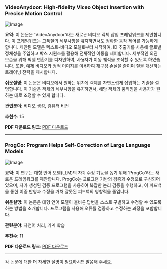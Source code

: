 ### VideoAnydoor: High-fidelity Video Object Insertion with Precise Motion Control

![Image](https://cdn-thumbnails.huggingface.co/social-thumbnails/papers/2501.01427.png)

**요약**: 
이 논문은 'VideoAnydoor'라는 새로운 비디오 객체 삽입 프레임워크를 제안합니다. 이 프레임워크는 고품질의 세부사항을 유지하면서도 정확한 동작 제어를 가능하게 합니다. 제안된 모델은 텍스트-비디오 모델로부터 시작하여, ID 추출기를 사용해 글로벌 정체성을 주입하고 박스 시퀀스를 활용해 전체적인 이동을 제어합니다. 세부적인 외관 보존을 위해 픽셀 변환기를 디자인하여, 사용자가 이동 궤적을 조작할 수 있도록 하였습니다. 또한, 예제 비디오와 정적 이미지를 이용하여 재구성 손실을 줄이며 질을 개선하는 트레이닝 전략을 제시합니다.

**쉬운설명**: 
이 논문은 비디오에서 원하는 위치에 객체를 자연스럽게 삽입하는 기술을 설명합니다. 이 기술은 객체의 세부사항을 유지하면서, 해당 객체의 움직임을 사용자가 원하는 대로 조정할 수 있게 합니다.

**관련분야**: 비디오 생성, 컴퓨터 비전

**추천수**: 15

**PDF 다운로드 링크**: [PDF 다운로드](https://arxiv.org/pdf/2501.01427)

---

### ProgCo: Program Helps Self-Correction of Large Language Models

![Image](https://cdn-thumbnails.huggingface.co/social-thumbnails/papers/2501.01264.png)

**요약**: 
이 연구는 대형 언어 모델(LLM)의 자기 수정 기능을 돕기 위해 'ProgCo'라는 새로운 프레임워크를 제안합니다. ProgCo는 프로그램 기반의 검증과 수정으로 구성되어 있으며, 자가 생성된 검증 프로그램을 사용하여 복잡한 논리 검증을 수행하고, 이 피드백을 통한 이중 반영과 수정을 거쳐 잘못된 피드백의 영향력을 줄입니다.

**쉬운설명**: 
이 논문은 대형 언어 모델이 올바른 답변을 스스로 구별하고 수정할 수 있도록 하는 방법을 소개합니다. 프로그램을 사용해 오류를 검증하고 수정하는 과정을 포함합니다.

**관련분야**: 자연어 처리, 기계 학습

**추천수**: 11

**PDF 다운로드 링크**: [PDF 다운로드](https://arxiv.org/pdf/2501.01264)

---

각 논문에 대한 더 자세한 설명이 필요하시면 말씀해 주세요.
